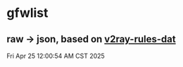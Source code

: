 # gfwlist
## raw -> json, based on [v2ray-rules-dat](https://github.com/Loyalsoldier/v2ray-rules-dat)
Fri Apr 25 12:00:54 AM CST 2025

